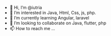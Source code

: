 - 👋 Hi, I’m @iutria
- 👀 I’m interested in Java, Html, Css, js, php. 
- 🌱 I’m currently learning Angular, laravel
- 💞️ I’m looking to collaborate on Java, flutter, php
- 📫 How to reach me ...
